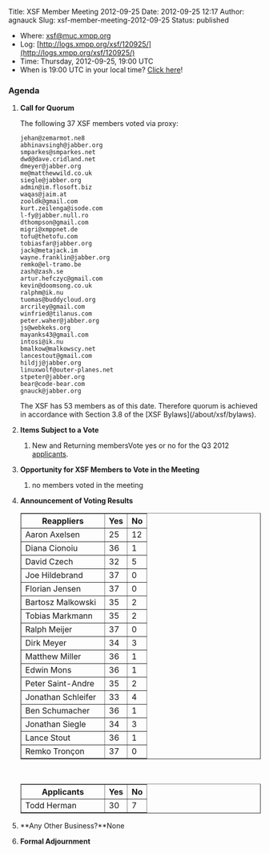 Title: XSF Member Meeting 2012-09-25
Date: 2012-09-25 12:17
Author: agnauck
Slug: xsf-member-meeting-2012-09-25
Status: published

-   <span>Where</span>: [xsf@muc.xmpp.org  
   ](xmpp:xsf@muc.xmpp.org?join)
-   Log:
    [http://logs.xmpp.org/xsf/120925/](http://logs.xmpp.org/xsf/120925/)
-   Time: Thursday, 2012-09-25, 19:00 UTC
-   When is 19:00 UTC in your local time? [Click
    here](http://www.worldtimeserver.com/)!

### Agenda

1.  **Call for Quorum**

    The following 37 XSF members voted via proxy:

        jehan@zemarmot.ne8
        abhinavsingh@jabber.org
        smparkes@smparkes.net
        dwd@dave.cridland.net
        dmeyer@jabber.org
        me@matthewwild.co.uk
        siegle@jabber.org
        admin@im.flosoft.biz
        waqas@jaim.at
        zooldk@gmail.com
        kurt.zeilenga@isode.com
        l-fy@jabber.null.ro
        dthompson@gmail.com
        migri@xmppnet.de
        tofu@thetofu.com
        tobiasfar@jabber.org
        jack@metajack.im
        wayne.franklin@jabber.org
        remko@el-tramo.be
        zash@zash.se
        artur.hefczyc@gmail.com
        kevin@doomsong.co.uk
        ralphm@ik.nu
        tuomas@buddycloud.org
        arcriley@gmail.com
        winfried@tilanus.com
        peter.waher@jabber.org
        js@webkeks.org
        mayanks43@gmail.com
        intosi@ik.nu
        bmalkow@malkowscy.net
        lancestout@gmail.com
        hildjj@jabber.org
        linuxwolf@outer-planes.net
        stpeter@jabber.org
        bear@code-bear.com
        gnauck@jabber.org

    <p>
    The XSF has 53 members as of this date. Therefore quorum is achieved
    in accordance with Section 3.8 of the [XSF
    Bylaws](/about/xsf/bylaws).

2.  **Items Subject to a Vote**
    1.  New and Returning membersVote yes or no for the Q3 2012
        [applicants](http://wiki.xmpp.org/web/Membership_Applications_Q3_2012).

3.  **Opportunity for XSF Members to Vote in the Meeting**
    1.  no members voted in the meeting

4.  **Announcement of Voting Results**  

    <table border="1" cellspacing="0" cellpadding="3">
    <tbody>
    <tr>
    <th style="width: 150px;">
    Reappliers

    </th>
    <th>
    Yes

    </th>
    <th>
    No

    </th>
    </tr>
    <tr>
    <td>
    Aaron Axelsen

    </td>
    <td>
    25

    </td>
    <td>
    12

    </td>
    </tr>
    <tr>
    <td>
    Diana Cionoiu

    </td>
    <td>
    36

    </td>
    <td>
    1

    </td>
    </tr>
    <tr>
    <td>
    David Czech

    </td>
    <td>
    32

    </td>
    <td>
    5

    </td>
    </tr>
    <tr>
    <td>
    Joe Hildebrand

    </td>
    <td>
    37

    </td>
    <td>
    0

    </td>
    </tr>
    <tr>
    <td>
    Florian Jensen

    </td>
    <td>
    37

    </td>
    <td>
    0

    </td>
    </tr>
    <tr>
    <td>
    Bartosz Malkowski

    </td>
    <td>
    35

    </td>
    <td>
    2

    </td>
    </tr>
    <tr>
    <td>
    Tobias Markmann

    </td>
    <td>
    35

    </td>
    <td>
    2

    </td>
    </tr>
    <tr>
    <td>
    Ralph Meijer

    </td>
    <td>
    37

    </td>
    <td>
    0

    </td>
    </tr>
    <tr>
    <td>
    Dirk Meyer

    </td>
    <td>
    34

    </td>
    <td>
    3

    </td>
    </tr>
    <tr>
    <td>
    Matthew Miller

    </td>
    <td>
    36

    </td>
    <td>
    1

    </td>
    </tr>
    <tr>
    <td>
    Edwin Mons

    </td>
    <td>
    36

    </td>
    <td>
    1

    </td>
    </tr>
    <tr>
    <td>
    Peter Saint-Andre

    </td>
    <td>
    35

    </td>
    <td>
    2

    </td>
    </tr>
    <tr>
    <td>
    Jonathan Schleifer

    </td>
    <td>
    33

    </td>
    <td>
    4

    </td>
    </tr>
    <tr>
    <td>
    Ben Schumacher

    </td>
    <td>
    36

    </td>
    <td>
    1

    </td>
    </tr>
    <tr>
    <td>
    Jonathan Siegle

    </td>
    <td>
    34

    </td>
    <td>
    3

    </td>
    </tr>
    <tr>
    <td>
    Lance Stout

    </td>
    <td>
    36

    </td>
    <td>
    1

    </td>
    </tr>
    <tr>
    <td>
    Remko Tronçon

    </td>
    <td>
    37

    </td>
    <td>
    0

    </td>
    </tr>
    </tbody>
    </table>
     

    <table border="1" cellspacing="0" cellpadding="3">
    <tbody>
    <tr>
    <th style="width: 150px; height: 27px;">
    Applicants

    </th>
    <th style="height: 27px;">
    Yes

    </th>
    <th style="height: 27px;">
    No

    </th>
    </tr>
    <tr>
    <td style="height: 27px;">
    Todd Herman

    </td>
    <td style="height: 27px;">
    30

    </td>
    <td style="height: 27px;">
    7

    </td>
    </tr>
    </tbody>
    </table>
5.  **Any Other Business?**None
6.  **Formal Adjournment**

